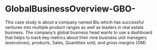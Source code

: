 # GlobalBusinessOverview-GBO-
This case study is about a company named Blu which has successful ventures into multiple product ranges as well as leaders in real estate business. The company’s global business head wants to use a dashboard that helps to track key metrics about their nine business unit managers (executives), products, Sales, Quantities sold, and gross margins (GM)
